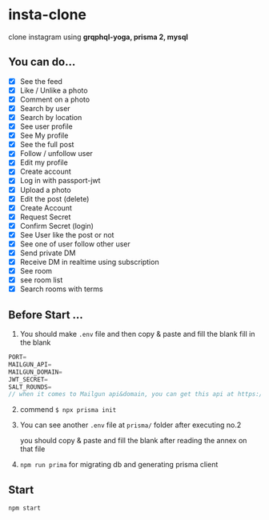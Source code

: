 # insta-clone

clone instagram using **grqphql-yoga, prisma 2, mysql**

## You can do...

- [x] See the feed
- [x] Like / Unlike a photo
- [x] Comment on a photo
- [x] Search by user
- [x] Search by location
- [x] See user profile
- [x] See My profile
- [x] See the full post
- [x] Follow / unfollow user
- [x] Edit my profile
- [x] Create account
- [x] Log in with passport-jwt
- [x] Upload a photo
- [x] Edit the post (delete)
- [x] Create Account
- [x] Request Secret
- [x] Confirm Secret (login)
- [x] See User like the post or not
- [x] See one of user follow other user
- [x] Send private DM
- [x] Receive DM in realtime using subscription
- [x] See room
- [x] see room list
- [x] Search rooms with terms

## Before Start ...

1. You should make `.env` file and then copy & paste and fill the blank fill in the blank

```javascript
PORT=
MAILGUN_API=
MAILGUN_DOMAIN=
JWT_SECRET=
SALT_ROUNDS=
// when it comes to Mailgun api&domain, you can get this api at https://mailgun.com
```

2. commend `$ npx prisma init`

3. You can see another `.env` file at `prisma/` folder after executing no.2

   you should copy & paste and fill the blank after reading the annex on that file

4. `npm run prima` for migrating db and generating prisma client

## Start

`npm start`
